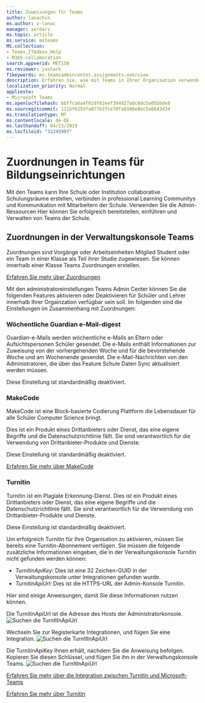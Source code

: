```yaml
---
title: Zuweisungen für Teams
author: lanachin
ms.author: v-lanac
manager: serdars
ms.topic: article
ms.service: msteams
MS.collection:
- Teams_ITAdmin_Help
- M365-collaboration
search.appverid: MET150
ms.reviewer: jastark
f1keywords: ms.teamsadmincenter.assignments.overview
description: Erfahren Sie, wie mit Teams in Ihrer Organisation verwendeten Geräte verwalten.
localization_priority: Normal
appliesto:
- Microsoft Teams
ms.openlocfilehash: bbffca6a4f02df62eef394d27adc8dc5a05bbde8
ms.sourcegitcommit: 111bf6255fa877b3fce70fa8166e8ec5a6643434
ms.translationtype: MT
ms.contentlocale: de-DE
ms.lasthandoff: 04/23/2019
ms.locfileid: "32245997"
---
```

# <a name="assignments-in-teams-for-education"></a>Zuordnungen in Teams für Bildungseinrichtungen

Mit den Teams kann Ihre Schule oder Institution collaborative Schulungsräume erstellen, verbinden in professional Learning Communitys und Kommunikation mit Mitarbeitern der Schule. Verwenden Sie die Admin-Ressourcen Hier können Sie erfolgreich bereitstellen, einführen und Verwalten von Teams der Schule.  

## <a name="assignments-in-the-teams-admin-center"></a>Zuordnungen in der Verwaltungskonsole Teams
Zuordnungen sind Vorgänge oder Arbeitseinheiten Mitglied Student oder ein Team in einer Klasse als Teil ihrer Studie zugewiesen. Sie können innerhalb einer Klasse Teams Zuordnungen erstellen.

[Erfahren Sie mehr über Zuordnungen](https://support.office.com/article/microsoft-teams-5aa4431a-8a3c-4aa5-87a6-b6401abea114?ui=en-US&rs=en-IE&ad=IE#ID0EAABAAA=Assignments)

Mit den administratoreinstellungen Teams Admin Center können Sie die folgenden Features aktivieren oder Deaktivieren für Schüler und Lehrer innerhalb Ihrer Orgainzation verfügbar sein soll. Im folgenden sind die Einstellungen im Zusammenhang mit Zuordnungen:

### <a name="weekly-guardian-email-digest"></a>Wöchentliche Guardian e-Mail-digest
Guardian-e-Mails werden wöchentliche e-Mails an Eltern oder Aufsichtspersonen Schüler gesendet. Die e-Mails enthält Informationen zur Zuweisung von der vorhergehenden Woche und für die bevorstehende Woche und am Wochenende gesendet. Die e-Mail-Nachrichten von den Administratoren, die über das Feature Schule Daten Sync aktualisiert werden müssen.

Diese Einstellung ist standardmäßig deaktiviert.

### <a name="makecode"></a>MakeCode
MakeCode ist eine Block-basierte Codierung Plattform die Lebensdauer für alle Schüler Computer Science bringt. 

Dies ist ein Produkt eines Drittanbieters oder Dienst, das eine eigene Begriffe und die Datenschutzrichtlinie fällt. Sie sind verantwortlich für die Verwendung von Drittanbieter-Produkte und Dienste.

Diese Einstellung ist standardmäßig deaktiviert.

[Erfahren Sie mehr über MakeCode](https://www.microsoft.com/${locale}/makecode)

### <a name="turnitin"></a>Turnitin

Turnitin ist ein Plagiate Erkennung-Dienst. Dies ist ein Produkt eines Drittanbieters oder Dienst, das eine eigene Begriffe und die Datenschutzrichtlinie fällt. Sie sind verantwortlich für die Verwendung von Drittanbieter-Produkte und Dienste.

Diese Einstellung ist standardmäßig deaktiviert.

Um erfolgreich Turnitin für Ihre Organisation zu aktivieren, müssen Sie bereits eine Turnitin-Abonnement verfügen. Sie müssen die folgende zusätzliche Informationen eingeben, die in der Verwaltungskonsole Turnitin nicht gefunden werden können:

  * _TurnitinApiKey_: Dies ist eine 32 Zeichen-GUID in der Verwaltungskonsole unter Integrationen gefunden wurde.
  * _TurnitinApiUrl_: Dies ist die HTTPS-URL der Admin-Konsole Turnitin.

Hier sind einige Anweisungen, damit Sie diese Informationen nutzen können.

Die TurnitinApiUrl ist die Adresse des Hosts der Administratorkonsole.
![Suchen die TurnItInApiUrl](./educationImages/Assignments_mopo_turnitin1.png)

Wechseln Sie zur Registerkarte Integrationen, und fügen Sie eine Integration.
![Suchen die TurnItInApiUrl](./educationImages/Assignments_mopo_turnitin2.png)

Die TurnitinApiKey Ihnen erhält, nachdem Sie die Anweisung befolgen. Kopieren Sie diesen Schlüssel, und fügen Sie ihn in der Verwaltungskonsole Teams. 
![Suchen die TurnItInApiUrl](./educationImages/Assignments_mopo_turnitin3.png)

[Erfahren Sie mehr über die Integration zwischen Turnitin und Microsoft-Teams](https://www.turnitin.com/products/feedback-studio/microsoft-teams-integration)

[Erfahren Sie mehr über Turnitin](https://www.turnitin.com/)